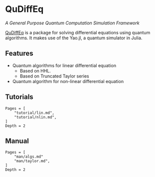 # QuDiffEq

*A General Purpose Quantum Computation Simulation Framework*

[QuDiffEq](https://github.com/QuantumBFS/QuDiffEq.jl) is a package for solving differential equations using quantum algorithms. It makes use of the Yao.jl, a quantum simulator in Julia.


## Features
- Quantum algorithms for linear differential equation
    - Based on  HHL.
    - Based on Truncated Taylor series
- Quantum algorithm for non-linear differential equation

## Tutorials

```@contents
Pages = [
    "tutorial/lin.md",
    "tutorial/nlin.md",
]
Depth = 2
```

## Manual

```@contents
Pages = [
    "man/algs.md"
    "man/taylor.md",
]
Depth = 2
```
